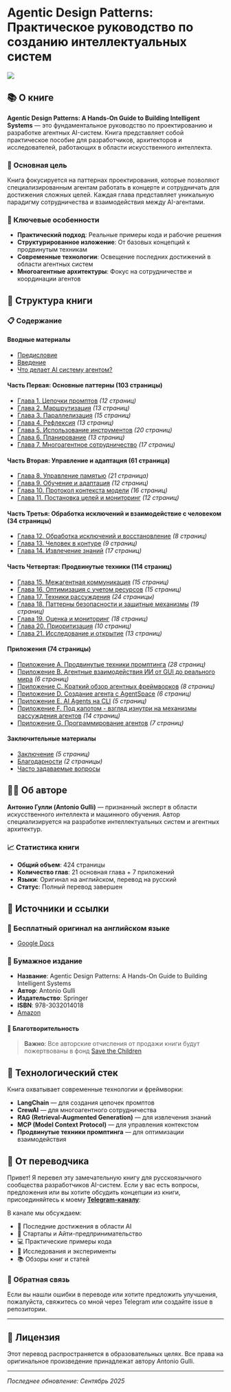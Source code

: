# Agentic Design Patterns: Практическое руководство по созданию интеллектуальных систем

![][image0]

## 📚 О книге

**Agentic Design Patterns: A Hands-On Guide to Building Intelligent Systems** — это фундаментальное руководство по проектированию и разработке агентных AI-систем. Книга представляет собой практическое пособие для разработчиков, архитекторов и исследователей, работающих в области искусственного интеллекта.

### 🎯 Основная цель

Книга фокусируется на паттернах проектирования, которые позволяют специализированным агентам работать в концерте и сотрудничать для достижения сложных целей. Каждая глава представляет уникальную парадигму сотрудничества и взаимодействия между AI-агентами.

### 🚀 Ключевые особенности

- **Практический подход**: Реальные примеры кода и рабочие решения
- **Структурированное изложение**: От базовых концепций к продвинутым техникам
- **Современные технологии**: Освещение последних достижений в области агентных систем
- **Многоагентные архитектуры**: Фокус на сотрудничестве и координации агентов

## 📖 Структура книги

### 📋 Содержание

#### Вводные материалы

- [Предисловие](0.%20Предисловие.md)
- [Введение](1.%20Введение.md)
- [Что делает AI систему агентом?](2.%20Что%20делает%20AI%20систему%20агентом.md)

#### Часть Первая: Основные паттерны (103 страницы)

- [Глава 1. Цепочки промптов](Часть%201/Глава%201.%20Цепочки%20промптов.md) _(12 страниц)_
- [Глава 2. Маршрутизация](Часть%201/Глава%202.%20Маршрутизация.md) _(13 страниц)_
- [Глава 3. Параллелизация](Часть%201/Глава%203.%20Параллелизация.md) _(15 страниц)_
- [Глава 4. Рефлексия](Часть%201/Глава%204.%20Рефлексия.md) _(13 страниц)_
- [Глава 5. Использование инструментов](Часть%201/Глава%205.%20Использование%20инструментов.md) _(20 страниц)_
- [Глава 6. Планирование](Часть%201/Глава%206.%20Планирование.md) _(13 страниц)_
- [Глава 7. Многоагентное сотрудничество](Часть%201/Глава%207.%20Многоагентное%20сотрудничество.md) _(17 страниц)_

#### Часть Вторая: Управление и адаптация (61 страница)

- [Глава 8. Управление памятью](Часть%202/Глава%208.%20Управление%20памятью.md) _(21 страница)_
- [Глава 9. Обучение и адаптация](Часть%202/Глава%209.%20Обучение%20и%20адаптация.md) _(12 страниц)_
- [Глава 10. Протокол контекста модели](Часть%202/Глава%2010.%20Протокол%20контекста%20модели.md) _(16 страниц)_
- [Глава 11. Постановка целей и мониторинг](Часть%202/Глава%2011.%20Постановка%20целей%20и%20мониторинг.md) _(12 страниц)_

#### Часть Третья: Обработка исключений и взаимодействие с человеком (34 страницы)

- [Глава 12. Обработка исключений и восстановление](Часть%203/Глава%2012.%20Обработка%20исключений%20и%20восстановление.md) _(8 страниц)_
- [Глава 13. Человек в контуре](Часть%203/Глава%2013.%20Человек%20в%20контуре.md) _(9 страниц)_
- [Глава 14. Извлечение знаний](Часть%203/Глава%2014.%20Извлечение%20знаний.md) _(17 страниц)_

#### Часть Четвертая: Продвинутые техники (114 страниц)

- [Глава 15. Межагентная коммуникация](Часть%204/Глава%2015.%20Межагентная%20коммуникация.md) _(15 страниц)_
- [Глава 16. Оптимизация с учетом ресурсов](Часть%204/Глава%2016.%20Оптимизация%20с%20учетом%20ресурсов.md) _(15 страниц)_
- [Глава 17. Техники рассуждения](Часть%204/Глава%2017.%20Техники%20рассуждения.md) _(24 страницы)_
- [Глава 18. Паттерны безопасности и защитные механизмы](Часть%204/Глава%2018.%20Паттерны%20безопасности%20и%20защитные%20механизмы.md) _(19 страниц)_
- [Глава 19. Оценка и мониторинг](Часть%204/Глава%2019.%20Оценка%20и%20мониторинг.md) _(18 страниц)_
- [Глава 20. Приоритизация](Часть%204/Глава%2020.%20Приоритизация.md) _(10 страниц)_
- [Глава 21. Исследование и открытие](Часть%204/Глава%2021.%20Исследование%20и%20открытие.md) _(13 страниц)_

#### Приложения (74 страницы)

- [Приложение A. Продвинутые техники промптинга](Приложения/Приложение%20A.%20Продвинутые%20техники%20промптинга.md) _(28 страниц)_
- [Приложение B. Агентные взаимодействия ИИ от GUI до реального мира](Приложения/Приложение%20B.%20Агентные%20взаимодействия%20ИИ%20от%20GUI%20до%20реального%20мира.md) _(6 страниц)_
- [Приложение C. Краткий обзор агентных фреймворков](Приложения/Приложение%20C.%20Краткий%20обзор%20агентных%20фреймворков.md) _(8 страниц)_
- [Приложение D. Создание агента с AgentSpace](Приложения/Приложение%20D.%20Создание%20агента%20с%20AgentSpace.md) _(6 страниц)_
- [Приложение E. AI Agents на CLI](Приложения/Приложение%20E.%20AI%20Agents%20на%20CLI.md) _(5 страниц)_
- [Приложение F. Под капотом - взгляд изнутри на механизмы рассуждения агентов](Приложения/Приложение%20F.%20Под%20капотом%20-%20взгляд%20изнутри%20на%20механизмы%20рассуждения%20агентов.md) _(14 страниц)_
- [Приложение G. Программирование агентов](Приложения/Приложение%20G.%20Программирование%20агентов.md) _(7 страниц)_

#### Заключительные материалы

- [Заключение](Заключение.md) _(5 страниц)_
- [Благодарности](Благодарности.md) _(2 страницы)_
- [Часто задаваемые вопросы](Часто%20задаваемые%20вопросы.md)

## 👨‍💻 Об авторе

**Антонио Гулли (Antonio Gulli)** — признанный эксперт в области искусственного интеллекта и машинного обучения. Автор специализируется на разработке интеллектуальных систем и агентных архитектур.

### 📈 Статистика книги

- **Общий объем**: 424 страницы
- **Количество глав**: 21 основная глава + 7 приложений
- **Языки**: Оригинал на английском, перевод на русский
- **Статус**: Полный перевод завершен

## 🔗 Источники и ссылки

### 📄 Бесплатный оригинал на английском языке

- [Google Docs](https://docs.google.com/document/d/1rsaK53T3Lg5KoGwvf8ukOUvbELRtH-V0LnOIFDxBryE/mobilebasic#ftnt_ref1)

### 📖 Бумажное издание

- **Название**: Agentic Design Patterns: A Hands-On Guide to Building Intelligent Systems
- **Автор**: Antonio Gulli
- **Издательство**: Springer
- **ISBN**: 978-3032014018
- [Amazon](https://www.amazon.com/Agentic-Design-Patterns-Hands-Intelligent/dp/3032014018/)

#### 💝 Благотворительность

> **Важно**: Все авторские отчисления от продажи книги будут пожертвованы в фонд [Save the Children](https://www.savethechildren.org/)

## 🚀 Технологический стек

Книга охватывает современные технологии и фреймворки:

- **LangChain** — для создания цепочек промптов
- **CrewAI** — для многоагентного сотрудничества
- **RAG (Retrieval-Augmented Generation)** — для извлечения знаний
- **MCP (Model Context Protocol)** — для управления контекстом
- **Продвинутые техники промптинга** — для оптимизации взаимодействия

## 🤝 От переводчика

Привет! Я перевел эту замечательную книгу для русскоязычного сообщества разработчиков AI-систем. Если у вас есть вопросы, предложения или вы хотите обсудить концепции из книги, присоединяйтесь к моему **[Telegram-каналу](https://t.me/machine_head_ru)**:

В канале мы обсуждаем:

- 🧠 Последние достижения в области AI
- 🚀 Стартапы и Айти-предпринимательство
- 💻 Практические примеры кода
- 🔬 Исследования и эксперименты
- 📚 Обзоры книг и статей

### 💬 Обратная связь

Если вы нашли ошибки в переводе или хотите предложить улучшения, пожалуйста, свяжитесь со мной через Telegram или создайте issue в репозитории.

---

## 📄 Лицензия

Этот перевод распространяется в образовательных целях. Все права на оригинальное произведение принадлежат автору Antonio Gulli.

---

_Последнее обновление: Сентябрь 2025_

[image0]: Assets/title-image.jpg
